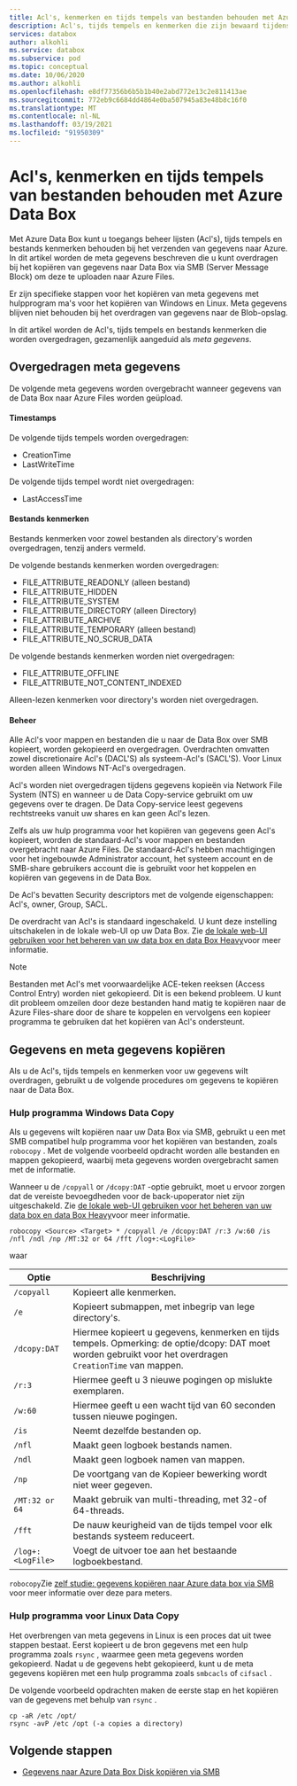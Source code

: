 ```yaml
---
title: Acl's, kenmerken en tijds tempels van bestanden behouden met Azure Data Box
description: Acl's, tijds tempels en kenmerken die zijn bewaard tijdens het kopiëren van gegevens via SMB naar Azure Data Box. Meta gegevens kopiëren met Windows-en Linux-hulpprogram ma's voor het kopiëren van gegevens.
services: databox
author: alkohli
ms.service: databox
ms.subservice: pod
ms.topic: conceptual
ms.date: 10/06/2020
ms.author: alkohli
ms.openlocfilehash: e8df77356b6b5b1b40e2abd772e13c2e811413ae
ms.sourcegitcommit: 772eb9c6684dd4864e0ba507945a83e48b8c16f0
ms.translationtype: MT
ms.contentlocale: nl-NL
ms.lasthandoff: 03/19/2021
ms.locfileid: "91950309"
---
```

# <a name="preserving-file-acls-attributes-and-timestamps-with-azure-data-box"></a>Acl's, kenmerken en tijds tempels van bestanden behouden met Azure Data Box

Met Azure Data Box kunt u toegangs beheer lijsten (Acl's), tijds tempels en bestands kenmerken behouden bij het verzenden van gegevens naar Azure. In dit artikel worden de meta gegevens beschreven die u kunt overdragen bij het kopiëren van gegevens naar Data Box via SMB (Server Message Block) om deze te uploaden naar Azure Files. 

Er zijn specifieke stappen voor het kopiëren van meta gegevens met hulpprogram ma's voor het kopiëren van Windows en Linux. Meta gegevens blijven niet behouden bij het overdragen van gegevens naar de Blob-opslag.

In dit artikel worden de Acl's, tijds tempels en bestands kenmerken die worden overgedragen, gezamenlijk aangeduid als *meta gegevens*.

## <a name="transferred-metadata"></a>Overgedragen meta gegevens

De volgende meta gegevens worden overgebracht wanneer gegevens van de Data Box naar Azure Files worden geüpload.

#### <a name="timestamps"></a>Timestamps

De volgende tijds tempels worden overgedragen:
- CreationTime
- LastWriteTime

De volgende tijds tempel wordt niet overgedragen:
- LastAccessTime
  
#### <a name="file-attributes"></a>Bestands kenmerken

Bestands kenmerken voor zowel bestanden als directory's worden overgedragen, tenzij anders vermeld.

De volgende bestands kenmerken worden overgedragen:
- FILE_ATTRIBUTE_READONLY (alleen bestand)
- FILE_ATTRIBUTE_HIDDEN
- FILE_ATTRIBUTE_SYSTEM
- FILE_ATTRIBUTE_DIRECTORY (alleen Directory)
- FILE_ATTRIBUTE_ARCHIVE
- FILE_ATTRIBUTE_TEMPORARY (alleen bestand)
- FILE_ATTRIBUTE_NO_SCRUB_DATA

De volgende bestands kenmerken worden niet overgedragen:
- FILE_ATTRIBUTE_OFFLINE
- FILE_ATTRIBUTE_NOT_CONTENT_INDEXED
  
Alleen-lezen kenmerken voor directory's worden niet overgedragen.

#### <a name="acls"></a>Beheer

Alle Acl's voor mappen en bestanden die u naar de Data Box over SMB kopieert, worden gekopieerd en overgedragen. Overdrachten omvatten zowel discretionaire Acl's (DACL'S) als systeem-Acl's (SACL'S). Voor Linux worden alleen Windows NT-Acl's overgedragen.

Acl's worden niet overgedragen tijdens gegevens kopieën via Network File System (NTS) en wanneer u de Data Copy-service gebruikt om uw gegevens over te dragen. De Data Copy-service leest gegevens rechtstreeks vanuit uw shares en kan geen Acl's lezen.

Zelfs als uw hulp programma voor het kopiëren van gegevens geen Acl's kopieert, worden de standaard-Acl's voor mappen en bestanden overgebracht naar Azure Files. De standaard-Acl's hebben machtigingen voor het ingebouwde Administrator account, het systeem account en de SMB-share gebruikers account die is gebruikt voor het koppelen en kopiëren van gegevens in de Data Box.

De Acl's bevatten Security descriptors met de volgende eigenschappen: Acl's, owner, Group, SACL.

De overdracht van Acl's is standaard ingeschakeld. U kunt deze instelling uitschakelen in de lokale web-UI op uw Data Box. Zie [de lokale web-UI gebruiken voor het beheren van uw data box en data Box Heavy](./data-box-local-web-ui-admin.md)voor meer informatie.

> [!NOTE]
> Bestanden met Acl's met voorwaardelijke ACE-teken reeksen (Access Control Entry) worden niet gekopieerd. Dit is een bekend probleem. U kunt dit probleem omzeilen door deze bestanden hand matig te kopiëren naar de Azure Files-share door de share te koppelen en vervolgens een kopieer programma te gebruiken dat het kopiëren van Acl's ondersteunt.

## <a name="copying-data-and-metadata"></a>Gegevens en meta gegevens kopiëren

Als u de Acl's, tijds tempels en kenmerken voor uw gegevens wilt overdragen, gebruikt u de volgende procedures om gegevens te kopiëren naar de Data Box. 

### <a name="windows-data-copy-tool"></a>Hulp programma Windows Data Copy

Als u gegevens wilt kopiëren naar uw Data Box via SMB, gebruikt u een met SMB compatibel hulp programma voor het kopiëren van bestanden, zoals `robocopy` . Met de volgende voorbeeld opdracht worden alle bestanden en mappen gekopieerd, waarbij meta gegevens worden overgebracht samen met de informatie.

Wanneer u de `/copyall` or `/dcopy:DAT` -optie gebruikt, moet u ervoor zorgen dat de vereiste bevoegdheden voor de back-upoperator niet zijn uitgeschakeld. Zie [de lokale web-UI gebruiken voor het beheren van uw data box en data Box Heavy](./data-box-local-web-ui-admin.md)voor meer informatie. 

```console
robocopy <Source> <Target> * /copyall /e /dcopy:DAT /r:3 /w:60 /is /nfl /ndl /np /MT:32 or 64 /fft /log+:<LogFile>
```

waar

|Optie |Beschrijving |
|------------------- | ----- |
|`/copyall` |Kopieert alle kenmerken.|
|`/e`      |Kopieert submappen, met inbegrip van lege directory's.         |
|`/dcopy:DAT`  |Hiermee kopieert u gegevens, kenmerken en tijds tempels. Opmerking: de optie/dcopy: DAT moet worden gebruikt voor het overdragen `CreationTime` van mappen. |
|`/r:3`    |Hiermee geeft u 3 nieuwe pogingen op mislukte exemplaren.         |
|`/w:60`   |Hiermee geeft u een wacht tijd van 60 seconden tussen nieuwe pogingen.         |
|`/is`     |Neemt dezelfde bestanden op.         |
|`/nfl`    |Maakt geen logboek bestands namen.         |
|`/ndl`    |Maakt geen logboek namen van mappen.        |
|`/np`     |De voortgang van de Kopieer bewerking wordt niet weer gegeven.         |
|`/MT:32 or 64`  |Maakt gebruik van multi-threading, met 32-of 64-threads.           |
|`/fft`    |De nauw keurigheid van de tijds tempel voor elk bestands systeem reduceert.        |
|`/log+:<LogFile>`  |Voegt de uitvoer toe aan het bestaande logboekbestand.|

`robocopy`Zie [zelf studie: gegevens kopiëren naar Azure data box via SMB](./data-box-deploy-copy-data.md) voor meer informatie over deze para meters.

### <a name="linux-data-copy-tool"></a>Hulp programma voor Linux Data Copy

Het overbrengen van meta gegevens in Linux is een proces dat uit twee stappen bestaat. Eerst kopieert u de bron gegevens met een hulp programma zoals `rsync` , waarmee geen meta gegevens worden gekopieerd. Nadat u de gegevens hebt gekopieerd, kunt u de meta gegevens kopiëren met een hulp programma zoals `smbcacls` of `cifsacl` . 

De volgende voorbeeld opdrachten maken de eerste stap en het kopiëren van de gegevens met behulp van `rsync` . 

```console
cp -aR /etc /opt/ 
rsync -avP /etc /opt (-a copies a directory)
```

## <a name="next-steps"></a>Volgende stappen

- [Gegevens naar Azure Data Box Disk kopiëren via SMB](./data-box-deploy-copy-data.md)